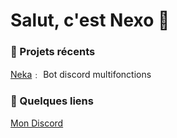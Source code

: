 # Salut, c'est Nexo 👋 

### 🎈 Projets récents

[Neka](https://discord.gg/9zTHEn75yQ)﹕ Bot discord multifonctions 

### 👀 Quelques liens

[Mon Discord](https://discord.gg/nekocafe)
